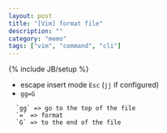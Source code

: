```yaml
---
layout: post
title: "[Vim] format file"
description: ""
category: "memo"
tags: ["vim", "command", "cli"]
---
```

{% include JB/setup %}

- escape insert mode `Esc` (`jj` if configured)
- `gg=G`

```
  `gg` => go to the top of the file
  `=` => format
  `G` => to the end of the file
```
